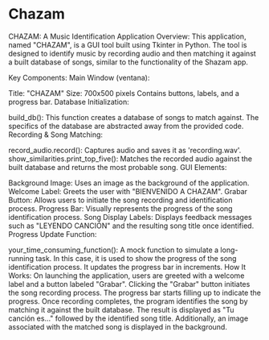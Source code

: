 # Chazam
CHAZAM: A Music Identification Application
Overview:
This application, named "CHAZAM", is a GUI tool built using Tkinter in Python. The tool is designed to identify music by recording audio and then matching it against a built database of songs, similar to the functionality of the Shazam app.

Key Components:
Main Window (ventana):

Title: "CHAZAM"
Size: 700x500 pixels
Contains buttons, labels, and a progress bar.
Database Initialization:

build_db(): This function creates a database of songs to match against. The specifics of the database are abstracted away from the provided code.
Recording & Song Matching:

record_audio.record(): Captures audio and saves it as 'recording.wav'.
show_similarities.print_top_five(): Matches the recorded audio against the built database and returns the most probable song.
GUI Elements:

Background Image: Uses an image as the background of the application.
Welcome Label: Greets the user with "BIENVENIDO A CHAZAM".
Grabar Button: Allows users to initiate the song recording and identification process.
Progress Bar: Visually represents the progress of the song identification process.
Song Display Labels: Displays feedback messages such as "LEYENDO CANCIÓN" and the resulting song title once identified.
Progress Update Function:

your_time_consuming_function(): A mock function to simulate a long-running task. In this case, it is used to show the progress of the song identification process. It updates the progress bar in increments.
How It Works:
On launching the application, users are greeted with a welcome label and a button labeled "Grabar".
Clicking the "Grabar" button initiates the song recording process. The progress bar starts filling up to indicate the progress.
Once recording completes, the program identifies the song by matching it against the built database.
The result is displayed as "Tu canción es..." followed by the identified song title.
Additionally, an image associated with the matched song is displayed in the background.
